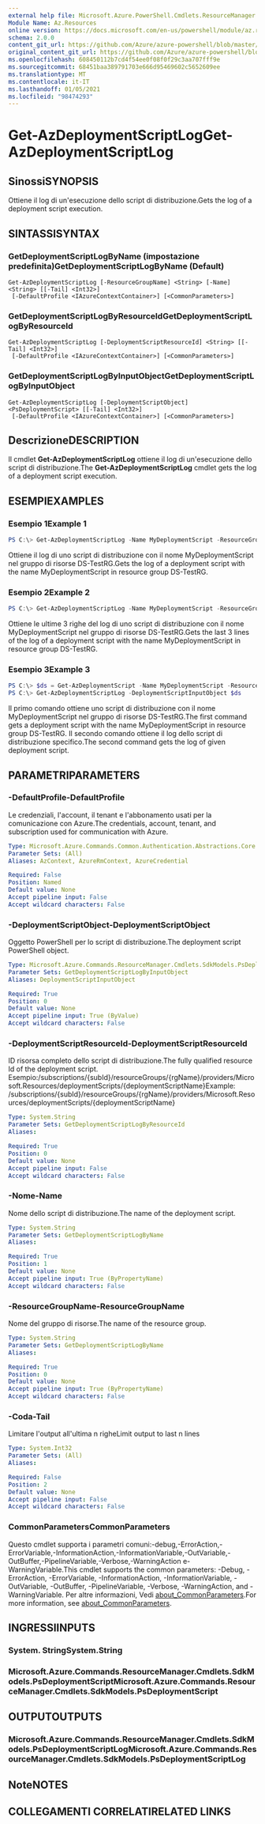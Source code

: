 ```yaml
---
external help file: Microsoft.Azure.PowerShell.Cmdlets.ResourceManager.dll-Help.xml
Module Name: Az.Resources
online version: https://docs.microsoft.com/en-us/powershell/module/az.resources/get-azdeploymentscriptlog
schema: 2.0.0
content_git_url: https://github.com/Azure/azure-powershell/blob/master/src/Resources/Resources/help/Get-AzDeploymentScriptLog.md
original_content_git_url: https://github.com/Azure/azure-powershell/blob/master/src/Resources/Resources/help/Get-AzDeploymentScriptLog.md
ms.openlocfilehash: 608450112b7cd4f54ee0f08f0f29c3aa707fff9e
ms.sourcegitcommit: 68451baa389791703e666d95469602c5652609ee
ms.translationtype: MT
ms.contentlocale: it-IT
ms.lasthandoff: 01/05/2021
ms.locfileid: "98474293"
---
```

# <span data-ttu-id="bfaee-101">Get-AzDeploymentScriptLog</span><span class="sxs-lookup"><span data-stu-id="bfaee-101">Get-AzDeploymentScriptLog</span></span>

## <span data-ttu-id="bfaee-102">Sinossi</span><span class="sxs-lookup"><span data-stu-id="bfaee-102">SYNOPSIS</span></span>
<span data-ttu-id="bfaee-103">Ottiene il log di un'esecuzione dello script di distribuzione.</span><span class="sxs-lookup"><span data-stu-id="bfaee-103">Gets the log of a deployment script execution.</span></span>

## <span data-ttu-id="bfaee-104">SINTASSI</span><span class="sxs-lookup"><span data-stu-id="bfaee-104">SYNTAX</span></span>

### <span data-ttu-id="bfaee-105">GetDeploymentScriptLogByName (impostazione predefinita)</span><span class="sxs-lookup"><span data-stu-id="bfaee-105">GetDeploymentScriptLogByName (Default)</span></span>
```
Get-AzDeploymentScriptLog [-ResourceGroupName] <String> [-Name] <String> [[-Tail] <Int32>]
 [-DefaultProfile <IAzureContextContainer>] [<CommonParameters>]
```

### <span data-ttu-id="bfaee-106">GetDeploymentScriptLogByResourceId</span><span class="sxs-lookup"><span data-stu-id="bfaee-106">GetDeploymentScriptLogByResourceId</span></span>
```
Get-AzDeploymentScriptLog [-DeploymentScriptResourceId] <String> [[-Tail] <Int32>]
 [-DefaultProfile <IAzureContextContainer>] [<CommonParameters>]
```

### <span data-ttu-id="bfaee-107">GetDeploymentScriptLogByInputObject</span><span class="sxs-lookup"><span data-stu-id="bfaee-107">GetDeploymentScriptLogByInputObject</span></span>
```
Get-AzDeploymentScriptLog [-DeploymentScriptObject] <PsDeploymentScript> [[-Tail] <Int32>]
 [-DefaultProfile <IAzureContextContainer>] [<CommonParameters>]
```

## <span data-ttu-id="bfaee-108">Descrizione</span><span class="sxs-lookup"><span data-stu-id="bfaee-108">DESCRIPTION</span></span>
<span data-ttu-id="bfaee-109">Il cmdlet **Get-AzDeploymentScriptLog** ottiene il log di un'esecuzione dello script di distribuzione.</span><span class="sxs-lookup"><span data-stu-id="bfaee-109">The **Get-AzDeploymentScriptLog** cmdlet gets the log of a deployment script execution.</span></span>

## <span data-ttu-id="bfaee-110">ESEMPI</span><span class="sxs-lookup"><span data-stu-id="bfaee-110">EXAMPLES</span></span>

### <span data-ttu-id="bfaee-111">Esempio 1</span><span class="sxs-lookup"><span data-stu-id="bfaee-111">Example 1</span></span>
```powershell
PS C:\> Get-AzDeploymentScriptLog -Name MyDeploymentScript -ResourceGroupName DS-TestRg
```

<span data-ttu-id="bfaee-112">Ottiene il log di uno script di distribuzione con il nome MyDeploymentScript nel gruppo di risorse DS-TestRG.</span><span class="sxs-lookup"><span data-stu-id="bfaee-112">Gets the log of a deployment script with the name MyDeploymentScript in resource group DS-TestRG.</span></span>

### <span data-ttu-id="bfaee-113">Esempio 2</span><span class="sxs-lookup"><span data-stu-id="bfaee-113">Example 2</span></span>
```powershell
PS C:\> Get-AzDeploymentScriptLog -Name MyDeploymentScript -ResourceGroupName DS-TestRg -Tail 3
```

<span data-ttu-id="bfaee-114">Ottiene le ultime 3 righe del log di uno script di distribuzione con il nome MyDeploymentScript nel gruppo di risorse DS-TestRG.</span><span class="sxs-lookup"><span data-stu-id="bfaee-114">Gets the last 3 lines of the log of a deployment script with the name MyDeploymentScript in resource group DS-TestRG.</span></span>

### <span data-ttu-id="bfaee-115">Esempio 3</span><span class="sxs-lookup"><span data-stu-id="bfaee-115">Example 3</span></span>
```powershell
PS C:\> $ds = Get-AzDeploymentScript -Name MyDeploymentScript -ResourceGroupName DS-TestRg
PS C:\> Get-AzDeploymentScriptLog -DeploymentScriptInputObject $ds
```

<span data-ttu-id="bfaee-116">Il primo comando ottiene uno script di distribuzione con il nome MyDeploymentScript nel gruppo di risorse DS-TestRG.</span><span class="sxs-lookup"><span data-stu-id="bfaee-116">The first command gets a deployment script with the name MyDeploymentScript in resource group DS-TestRG.</span></span>
<span data-ttu-id="bfaee-117">Il secondo comando ottiene il log dello script di distribuzione specifico.</span><span class="sxs-lookup"><span data-stu-id="bfaee-117">The second command gets the log of given deployment script.</span></span>

## <span data-ttu-id="bfaee-118">PARAMETRI</span><span class="sxs-lookup"><span data-stu-id="bfaee-118">PARAMETERS</span></span>

### <span data-ttu-id="bfaee-119">-DefaultProfile</span><span class="sxs-lookup"><span data-stu-id="bfaee-119">-DefaultProfile</span></span>
<span data-ttu-id="bfaee-120">Le credenziali, l'account, il tenant e l'abbonamento usati per la comunicazione con Azure.</span><span class="sxs-lookup"><span data-stu-id="bfaee-120">The credentials, account, tenant, and subscription used for communication with Azure.</span></span>

```yaml
Type: Microsoft.Azure.Commands.Common.Authentication.Abstractions.Core.IAzureContextContainer
Parameter Sets: (All)
Aliases: AzContext, AzureRmContext, AzureCredential

Required: False
Position: Named
Default value: None
Accept pipeline input: False
Accept wildcard characters: False
```

### <span data-ttu-id="bfaee-121">-DeploymentScriptObject</span><span class="sxs-lookup"><span data-stu-id="bfaee-121">-DeploymentScriptObject</span></span>
<span data-ttu-id="bfaee-122">Oggetto PowerShell per lo script di distribuzione.</span><span class="sxs-lookup"><span data-stu-id="bfaee-122">The deployment script PowerShell object.</span></span>

```yaml
Type: Microsoft.Azure.Commands.ResourceManager.Cmdlets.SdkModels.PsDeploymentScript
Parameter Sets: GetDeploymentScriptLogByInputObject
Aliases: DeploymentScriptInputObject

Required: True
Position: 0
Default value: None
Accept pipeline input: True (ByValue)
Accept wildcard characters: False
```

### <span data-ttu-id="bfaee-123">-DeploymentScriptResourceId</span><span class="sxs-lookup"><span data-stu-id="bfaee-123">-DeploymentScriptResourceId</span></span>
<span data-ttu-id="bfaee-124">ID risorsa completo dello script di distribuzione.</span><span class="sxs-lookup"><span data-stu-id="bfaee-124">The fully qualified resource Id of the deployment script.</span></span>
<span data-ttu-id="bfaee-125">Esempio:/subscriptions/{subId}/resourceGroups/{rgName}/providers/Microsoft.Resources/deploymentScripts/{deploymentScriptName}</span><span class="sxs-lookup"><span data-stu-id="bfaee-125">Example: /subscriptions/{subId}/resourceGroups/{rgName}/providers/Microsoft.Resources/deploymentScripts/{deploymentScriptName}</span></span>

```yaml
Type: System.String
Parameter Sets: GetDeploymentScriptLogByResourceId
Aliases:

Required: True
Position: 0
Default value: None
Accept pipeline input: False
Accept wildcard characters: False
```

### <span data-ttu-id="bfaee-126">-Nome</span><span class="sxs-lookup"><span data-stu-id="bfaee-126">-Name</span></span>
<span data-ttu-id="bfaee-127">Nome dello script di distribuzione.</span><span class="sxs-lookup"><span data-stu-id="bfaee-127">The name of the deployment script.</span></span>

```yaml
Type: System.String
Parameter Sets: GetDeploymentScriptLogByName
Aliases:

Required: True
Position: 1
Default value: None
Accept pipeline input: True (ByPropertyName)
Accept wildcard characters: False
```

### <span data-ttu-id="bfaee-128">-ResourceGroupName</span><span class="sxs-lookup"><span data-stu-id="bfaee-128">-ResourceGroupName</span></span>
<span data-ttu-id="bfaee-129">Nome del gruppo di risorse.</span><span class="sxs-lookup"><span data-stu-id="bfaee-129">The name of the resource group.</span></span>

```yaml
Type: System.String
Parameter Sets: GetDeploymentScriptLogByName
Aliases:

Required: True
Position: 0
Default value: None
Accept pipeline input: True (ByPropertyName)
Accept wildcard characters: False
```

### <span data-ttu-id="bfaee-130">-Coda</span><span class="sxs-lookup"><span data-stu-id="bfaee-130">-Tail</span></span>
<span data-ttu-id="bfaee-131">Limitare l'output all'ultima n righe</span><span class="sxs-lookup"><span data-stu-id="bfaee-131">Limit output to last n lines</span></span>

```yaml
Type: System.Int32
Parameter Sets: (All)
Aliases:

Required: False
Position: 2
Default value: None
Accept pipeline input: False
Accept wildcard characters: False
```

### <span data-ttu-id="bfaee-132">CommonParameters</span><span class="sxs-lookup"><span data-stu-id="bfaee-132">CommonParameters</span></span>
<span data-ttu-id="bfaee-133">Questo cmdlet supporta i parametri comuni:-debug,-ErrorAction,-ErrorVariable,-InformationAction,-InformationVariable,-OutVariable,-OutBuffer,-PipelineVariable,-Verbose,-WarningAction e-WarningVariable.</span><span class="sxs-lookup"><span data-stu-id="bfaee-133">This cmdlet supports the common parameters: -Debug, -ErrorAction, -ErrorVariable, -InformationAction, -InformationVariable, -OutVariable, -OutBuffer, -PipelineVariable, -Verbose, -WarningAction, and -WarningVariable.</span></span> <span data-ttu-id="bfaee-134">Per altre informazioni, Vedi [about_CommonParameters](http://go.microsoft.com/fwlink/?LinkID=113216).</span><span class="sxs-lookup"><span data-stu-id="bfaee-134">For more information, see [about_CommonParameters](http://go.microsoft.com/fwlink/?LinkID=113216).</span></span>

## <span data-ttu-id="bfaee-135">INGRESSI</span><span class="sxs-lookup"><span data-stu-id="bfaee-135">INPUTS</span></span>

### <span data-ttu-id="bfaee-136">System. String</span><span class="sxs-lookup"><span data-stu-id="bfaee-136">System.String</span></span>

### <span data-ttu-id="bfaee-137">Microsoft.Azure.Commands.ResourceManager.Cmdlets.SdkModels.PsDeploymentScript</span><span class="sxs-lookup"><span data-stu-id="bfaee-137">Microsoft.Azure.Commands.ResourceManager.Cmdlets.SdkModels.PsDeploymentScript</span></span>

## <span data-ttu-id="bfaee-138">OUTPUT</span><span class="sxs-lookup"><span data-stu-id="bfaee-138">OUTPUTS</span></span>

### <span data-ttu-id="bfaee-139">Microsoft.Azure.Commands.ResourceManager.Cmdlets.SdkModels.PsDeploymentScriptLog</span><span class="sxs-lookup"><span data-stu-id="bfaee-139">Microsoft.Azure.Commands.ResourceManager.Cmdlets.SdkModels.PsDeploymentScriptLog</span></span>

## <span data-ttu-id="bfaee-140">Note</span><span class="sxs-lookup"><span data-stu-id="bfaee-140">NOTES</span></span>

## <span data-ttu-id="bfaee-141">COLLEGAMENTI CORRELATI</span><span class="sxs-lookup"><span data-stu-id="bfaee-141">RELATED LINKS</span></span>

